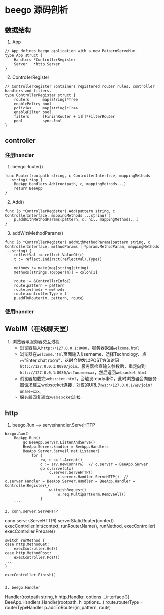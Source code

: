 # beego 源码剖析

## 数据结构

1. App
```
// App defines beego application with a new PatternServeMux.
type App struct {
	Handlers *ControllerRegister
	Server   *http.Server
}

```

2. ControllerRegister
```
// ControllerRegister containers registered router rules, controller handlers and filters.
type ControllerRegister struct {
	routers      map[string]*Tree
	enablePolicy bool
	policies     map[string]*Tree
	enableFilter bool
	filters      [FinishRouter + 1][]*FilterRouter
	pool         sync.Pool
}
```

## controller

### 注册handler

1. beego.Router()
```
func Router(rootpath string, c ControllerInterface, mappingMethods ...string) *App {
	BeeApp.Handlers.Add(rootpath, c, mappingMethods...)
	return BeeApp
}
```

2. Add()
```
func (p *ControllerRegister) Add(pattern string, c ControllerInterface, mappingMethods ...string) {
	p.addWithMethodParams(pattern, c, nil, mappingMethods...)
}
```

3. addWithMethodParams()
```
func (p *ControllerRegister) addWithMethodParams(pattern string, c ControllerInterface, methodParams []*param.MethodParam, mappingMethods ...string) {
	reflectVal := reflect.ValueOf(c)
	t := reflect.Indirect(reflectVal).Type()

	methods := make(map[string]string)
    methods[strings.ToUpper(m)] = colon[1]

	route := &ControllerInfo{}
	route.pattern = pattern
	route.methods = methods
	route.controllerType = t
    p.addToRouter(m, pattern, route)
```

### 使用handler


## WebIM（在线聊天室）

1. 浏览器与服务器交互过程
    - 浏览器输入`http://127.0.0.1:8080`，服务器返回`welcome.html`
    - 浏览器在`welcome.html`页面输入Username、选择Technology、点击"Enter chat room"，这时会触发以POST方法访问`http://127.0.0.1:8080/join`。服务器检查输入参数后，重定向到`http://127.0.0.1:8080/ws?uname=xxx`，然后返回`websocket.html`
    - 浏览器加载完`websocket.html`，会触发ready事件，此时浏览器会向服务器请求建立websocket连接，对应的URL为`ws://127.0.0.1/ws/join?uname=xxx`。
    - 服务器回复建立websocket连接。

## http 

1. beego.Run --> serverhandler.ServeHTTP
```
beego.Run()
    BeeApp.Run()
        go BeeApp.Server.ListenAndServe()
        BeeApp.Server.Handler = BeeApp.Handlers
        BeeApp.Server.Serve(l net.Listener)
            for {
                rw, e := l.Accept()
                c := srv.newConn(rw)  // c.server = BeeApp.Server
                go c.serve(ctx)
                    c.server.ServeHTTP()
                        c.server.Handler.ServeHTTP()  // c.server.Handler = BeeApp.Server.Handler = BeeApp.Handler = ControllerRegister{}
                    w.finishRequest()
                        w.req.MultipartForm.RemoveAll()
                }
    ```

2. conn.server.ServeHTTP
```
conn.server.ServeHTTP()
	serverStaticRouter(context)
    execController.Init(context, runRouter.Name(), runMethod, execController)
    execController.Prepare()

    switch runMethod {
    case http.MethodGet:
        execController.Get()
    case http.MethodPost:
        execController.Post()
    ...
    }

    execController.Finish()
```

3. beego.Handler
```
Handler(rootpath string, h http.Handler, options ...interface{})
	BeeApp.Handlers.Handler(rootpath, h, options...)
        route.routerType = routerTypeHandler
		p.addToRouter(m, pattern, route)
```
